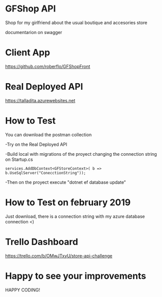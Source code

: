# GFShop API
Shop for my girlfriend about the usual boutique and accesories store

documentarion on swagger

#  Client App 
https://github.com/roberflo/GFShopFront

#  Real Deployed API 
https://talladita.azurewebsites.net


#  How to Test
You can download the postman collection 

-Try on the Real Deployed API 


-Build local with migrations of the proyect changing the connection string on Startup.cs


  `services.AddDbContext<GFStoreContext>(
                b => b.UseSqlServer("ConecctionString"));`
                
                
  -Then on the proyect execute "dotnet ef database update"
  


#  How to Test on february 2019
Just download, there is a connection string with my azure database connection <)

#  Trello Dashboard
https://trello.com/b/OMwJTxyU/store-api-challenge

#  Happy to see your improvements
  
  HAPPY CODING!



